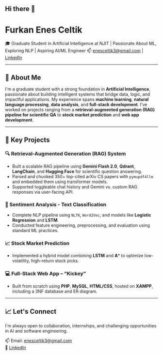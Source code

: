 ## Hi there 👋

# Furkan Enes Celtik

🎓 Graduate Student in Artificial Intelligence at NJIT | Passionate About ML, Exploring NLP | Aspiring AI/ML Engineer
📫 enesceltik3@gmail.com | [LinkedIn](https://www.linkedin.com/in/furkan-enes-celtik/)

---

## 🚀 About Me

I'm a graduate student with a strong foundation in **Artificial Intelligence**, passionate about building intelligent systems that bridge data, logic, and impactful applications. My experience spans **machine learning**, **natural language processing**, **data analysis**, and **full-stack development**. I’ve worked on projects ranging from a **retrieval-augmented generation (RAG) pipeline for scientific QA** to **stock market prediction** and **web app development**.

---

## 🧠 Key Projects

### 🔍 Retrieval-Augmented Generation (RAG) System
- Built a scalable RAG pipeline using **Gemini Flash 2.0**, **Qdrant**, **LangChain**, and **Hugging Face** for scientific question answering.
- Parsed and chunked 350+ top-cited arXiv CS papers with `pymupdf4llm` and embedded them using transformer models.
- Supported toggleable chat history and Gemini vs. custom RAG responses via user-facing API.

### 💬 Sentiment Analysis - Text Classification
- Complete NLP pipeline using `NLTK`, `Word2Vec`, and models like **Logistic Regression** and **LSTM**.
- Conducted feature engineering, preprocessing, and evaluation using standard ML practices.

### 📈 Stock Market Prediction
- Implemented a hybrid model combining **LSTM** and **A*** to optimize low-volatility, high-return stock picks.

### 💻 Full-Stack Web App – “Kickey”
- Built from scratch using **PHP**, **MySQL**, **HTML/CSS**, hosted on **XAMPP**, including a 3NF database and ER diagram.

---

## 📈 Let's Connect

I'm always open to collaboration, internships, and challenging opportunities in AI and software engineering.

📫 Email: enesceltik3@gmail.com  
🔗 [LinkedIn](https://www.linkedin.com/in/furkan-enes-celtik/)



<!--
**celtik3/celtik3** is a ✨ _special_ ✨ repository because its `README.md` (this file) appears on your GitHub profile.

Here are some ideas to get you started:

- 🔭 I’m currently working on ...
- 🌱 I’m currently learning ...
- 👯 I’m looking to collaborate on ...
- 🤔 I’m looking for help with ...
- 💬 Ask me about ...
- 📫 How to reach me: ...
- 😄 Pronouns: ...
- ⚡ Fun fact: ...
-->
